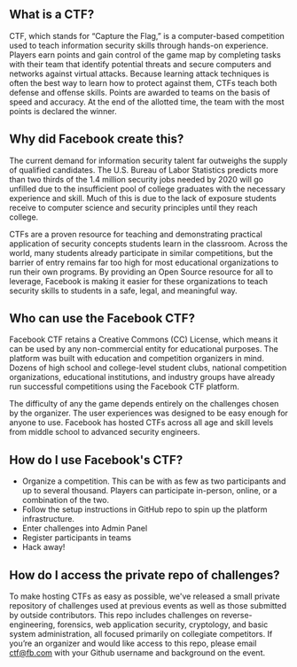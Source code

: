 ## What is a CTF? 

CTF, which stands for “Capture the Flag,” is a computer-based competition used to teach information security skills through hands-on experience. Players earn points and gain control of the game map by completing tasks with their team that identify potential threats and secure computers and networks against virtual attacks. Because learning attack techniques is often the best way to learn how to protect against them, CTFs teach both defense and offense skills. Points are awarded to teams on the basis of speed and accuracy. At the end of the allotted time, the team with the most points is declared the winner.

## Why did Facebook create this? 

The current demand for information security talent far outweighs the supply of qualified candidates. The U.S. Bureau of Labor Statistics predicts more than two thirds of the 1.4 million security jobs needed by 2020 will go unfilled due to the insufficient pool of college graduates with the necessary experience and skill. Much of this is due to the lack of exposure students receive to computer science and security principles until they reach college.  

CTFs are a proven resource for teaching and demonstrating practical application of security concepts students learn in the classroom. Across the world, many students already participate in similar competitions, but the barrier of entry remains far too high for most educational organizations to run their own programs. By providing an Open Source resource for all to leverage, Facebook is making it easier for these organizations to teach security skills to students in a safe, legal, and meaningful way. 

## Who can use the Facebook CTF?

Facebook CTF retains a Creative Commons (CC) License, which means it can be used by any non-commercial entity for educational purposes. The platform was built with education and competition organizers in mind. Dozens of high school and college-level student clubs, national competition organizations, educational institutions, and industry groups have already run successful competitions using the Facebook CTF platform. 

The difficulty of any the game depends entirely on the challenges chosen by the organizer. The user experiences was designed to be easy enough for anyone to use. Facebook has hosted CTFs across all age and skill levels from middle school to advanced security engineers. 

## How do I use Facebook's CTF?

* Organize a competition. This can be with as few as two participants and up to several thousand. Players can participate in-person, online, or a combination of the two. 
* Follow the setup instructions in GitHub repo to spin up the platform infrastructure. 
* Enter challenges into Admin Panel
* Register participants in teams
* Hack away!

## How do I access the private repo of challenges? 

To make hosting CTFs as easy as possible, we've released a small private repository of challenges used at previous events as well as those submitted by outside contributors. This repo includes challenges on reverse-engineering, forensics, web application security, cryptology, and basic system administration, all focused primarily on collegiate competitors. If you’re an organizer and would like access to this repo, please email ctf@fb.com with your Github username and background on the event.